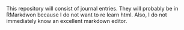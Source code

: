This repository will consist of journal entries. They will probably be in RMarkdwon because I do not want to re learn html. Also, I do not immediately know an excellent markdown editor. 
